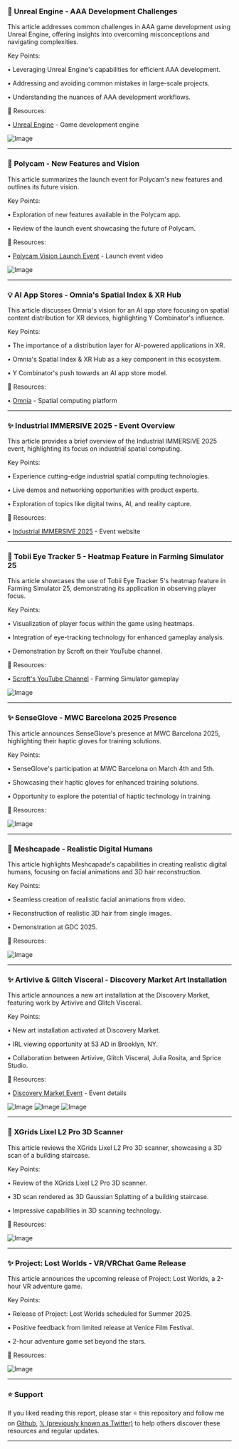 ### 🤖 Unreal Engine - AAA Development Challenges

This article addresses common challenges in AAA game development using Unreal Engine, offering insights into overcoming misconceptions and navigating complexities.

Key Points:

•  Leveraging Unreal Engine's capabilities for efficient AAA development.

•  Addressing and avoiding common mistakes in large-scale projects.


•  Understanding the nuances of AAA development workflows.


🔗 Resources:

• [Unreal Engine](https://x.com/UnrealEngine) - Game development engine

![Image](https://pbs.twimg.com/media/GlIZoB9WQAAsdv0?format=jpg&name=small)


---

### 🚀 Polycam - New Features and Vision

This article summarizes the launch event for Polycam's new features and outlines its future vision.

Key Points:

•  Exploration of new features available in the Polycam app.

•  Review of the launch event showcasing the future of Polycam.



🔗 Resources:

• [Polycam Vision Launch Event](https://poly.cam/vision-25) -  Launch event video

![Image](https://pbs.twimg.com/ext_tw_video_thumb/1896605719136280576/pu/img/qcJ0Ltyx54JfgbpX.jpg)


---

### 💡 AI App Stores - Omnia's Spatial Index & XR Hub

This article discusses Omnia's vision for an AI app store focusing on spatial content distribution for XR devices, highlighting Y Combinator's influence.

Key Points:

•  The importance of a distribution layer for AI-powered applications in XR.

•  Omnia's Spatial Index & XR Hub as a key component in this ecosystem.


•  Y Combinator's push towards an AI app store model.



🔗 Resources:

• [Omnia](https://x.com/omnia_io) - Spatial computing platform


---

### ✨ Industrial IMMERSIVE 2025 - Event Overview

This article provides a brief overview of the Industrial IMMERSIVE 2025 event, highlighting its focus on industrial spatial computing.

Key Points:

•  Experience cutting-edge industrial spatial computing technologies.

•  Live demos and networking opportunities with product experts.


•  Exploration of topics like digital twins, AI, and reality capture.



🔗 Resources:

• [Industrial IMMERSIVE 2025](https://t.co/32ZCIvMf9s) - Event website


---

### 🤖 Tobii Eye Tracker 5 - Heatmap Feature in Farming Simulator 25

This article showcases the use of Tobii Eye Tracker 5's heatmap feature in Farming Simulator 25, demonstrating its application in observing player focus.


Key Points:

• Visualization of player focus within the game using heatmaps.

•  Integration of eye-tracking technology for enhanced gameplay analysis.


•  Demonstration by Scroft on their YouTube channel.


🔗 Resources:

• [Scroft's YouTube Channel](https://youtube.com/@Scroft) - Farming Simulator gameplay

![Image](https://pbs.twimg.com/ext_tw_video_thumb/1896489740355903488/pu/img/nWu2MiCzoIXU0zr-.jpg)


---

### ✨ SenseGlove - MWC Barcelona 2025 Presence

This article announces SenseGlove's presence at MWC Barcelona 2025, highlighting their haptic gloves for training solutions.

Key Points:

•  SenseGlove's participation at MWC Barcelona on March 4th and 5th.

•  Showcasing their haptic gloves for enhanced training solutions.


•  Opportunity to explore the potential of haptic technology in training.


🔗 Resources:

![Image](https://pbs.twimg.com/media/GlGtaXEXMAAf4MZ?format=jpg&name=small)


---

### 🤖 Meshcapade - Realistic Digital Humans

This article highlights Meshcapade's capabilities in creating realistic digital humans, focusing on facial animations and 3D hair reconstruction.

Key Points:

•  Seamless creation of realistic facial animations from video.

•  Reconstruction of realistic 3D hair from single images.


•  Demonstration at GDC 2025.


🔗 Resources:

![Image](https://pbs.twimg.com/ext_tw_video_thumb/1896480787903488000/pu/img/7lGTonLGZIV4Cm_K.jpg)


---

### ✨ Artivive & Glitch Visceral - Discovery Market Art Installation

This article announces a new art installation at the Discovery Market, featuring work by Artivive and Glitch Visceral.

Key Points:

•  New art installation activated at Discovery Market.

•  IRL viewing opportunity at 53 AD in Brooklyn, NY.


•  Collaboration between Artivive, Glitch Visceral, Julia Rosita, and Sprice Studio.


🔗 Resources:

• [Discovery Market Event](https://lu.ma/2tv9i64g) - Event details


![Image](https://pbs.twimg.com/media/GlC8yRuWAAET9bH?format=jpg&name=small)
![Image](https://pbs.twimg.com/media/GlC8l5vWYAAw4_C?format=jpg&name=small)
![Image](https://pbs.twimg.com/media/GlC87caWwAAm3bF?format=jpg&name=360x360)


---

### 🤖 XGrids Lixel L2 Pro 3D Scanner

This article reviews the XGrids Lixel L2 Pro 3D scanner, showcasing a 3D scan of a building staircase.

Key Points:

•  Review of the XGrids Lixel L2 Pro 3D scanner.

•  3D scan rendered as 3D Gaussian Splatting of a building staircase.


•  Impressive capabilities in 3D scanning technology.



🔗 Resources:

![Image](https://pbs.twimg.com/ext_tw_video_thumb/1895958518877872128/pu/img/LGKs4WzSb9qM2mIP.jpg)


---

### ✨ Project: Lost Worlds - VR/VRChat Game Release

This article announces the upcoming release of Project: Lost Worlds, a 2-hour VR adventure game.

Key Points:

•  Release of Project: Lost Worlds scheduled for Summer 2025.

•  Positive feedback from limited release at Venice Film Festival.


•  2-hour adventure game set beyond the stars.


🔗 Resources:

![Image](https://pbs.twimg.com/ext_tw_video_thumb/1832059696364290049/pu/img/qyW4Me8mmVAiP-VT.jpg)


---

### ⭐️ Support

If you liked reading this report, please star ⭐️ this repository and follow me on [Github](https://github.com/Drix10), [𝕏 (previously known as Twitter)](https://x.com/DRIX_10_) to help others discover these resources and regular updates.

---